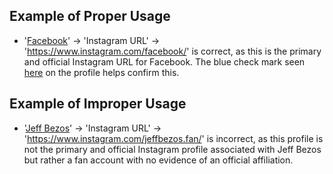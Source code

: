 ## Example of Proper Usage
* '[Facebook](https://golden.com/wiki/Facebook_(platform)-3R5)' -> 'Instagram URL' -> 'https://www.instagram.com/facebook/' is correct, as this is the primary and official Instagram URL for Facebook. The blue check mark seen [here](https://jmp.sh/ypvtVEg+/Screen+Shot+2022-07-26+at+3.30.21+PM.png) on the profile helps confirm this.

## Example of Improper Usage
*  '[Jeff Bezos](https://golden.com/wiki/Jeff_Bezos-D63VY)' -> 'Instagram URL' -> 'https://www.instagram.com/jeffbezos.fan/' is incorrect, as this profile is not the primary and official Instagram profile associated with Jeff Bezos but rather a fan account with no evidence of an official affiliation.
